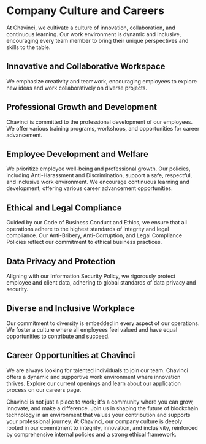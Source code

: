 # Company Culture and Careers	

At Chavinci, we cultivate a culture of innovation, collaboration, and continuous learning. Our work environment is dynamic and inclusive, encouraging every team member to bring their unique perspectives and skills to the table.

## Innovative and Collaborative Workspace
We emphasize creativity and teamwork, encouraging employees to explore new ideas and work collaboratively on diverse projects.

## Professional Growth and Development 
Chavinci is committed to the professional development of our employees. We offer various training programs, workshops, and opportunities for career advancement.

## Employee Development and Welfare
We prioritize employee well-being and professional growth. Our policies, including Anti-Harassment and Discrimination, support a safe, respectful, and inclusive work environment. We encourage continuous learning and development, offering various career advancement opportunities.

## Ethical and Legal Compliance
Guided by our Code of Business Conduct and Ethics, we ensure that all operations adhere to the highest standards of integrity and legal compliance. Our Anti-Bribery, Anti-Corruption, and Legal Compliance Policies reflect our commitment to ethical business practices.

## Data Privacy and Protection
Aligning with our Information Security Policy, we rigorously protect employee and client data, adhering to global standards of data privacy and security.

## Diverse and Inclusive Workplace
Our commitment to diversity is embedded in every aspect of our operations. We foster a culture where all employees feel valued and have equal opportunities to contribute and succeed.

## Career Opportunities at Chavinci
We are always looking for talented individuals to join our team. Chavinci offers a dynamic and supportive work environment where innovation thrives. Explore our current openings and learn about our application process on our careers page.

Chavinci is not just a place to work; it's a community where you can grow, innovate, and make a difference. Join us in shaping the future of blockchain technology in an environment that values your contribution and supports your professional journey. At Chavinci, our company culture is deeply rooted in our commitment to integrity, innovation, and inclusivity, reinforced by comprehensive internal policies and a strong ethical framework.
